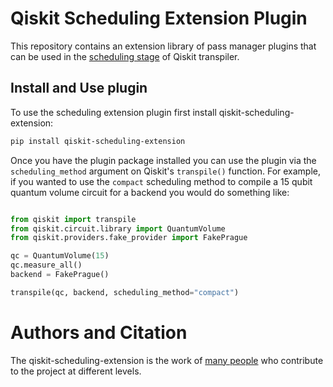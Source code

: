 # Qiskit Scheduling Extension Plugin

This repository contains an extension library of pass manager plugins that can be used in the
[scheduling stage](https://qiskit.org/documentation/apidoc/transpiler.html#scheduling-stage)
of Qiskit transpiler.

## Install and Use plugin

To use the scheduling extension plugin first install qiskit-scheduling-extension:

```bash
pip install qiskit-scheduling-extension
```

Once you have the plugin package installed you can use the plugin via the
`scheduling_method` argument on Qiskit's `transpile()` function. For example,
if you wanted to use the `compact` scheduling method to compile a 15 qubit quantum
volume circuit for a backend you would do something like:

```python

from qiskit import transpile
from qiskit.circuit.library import QuantumVolume
from qiskit.providers.fake_provider import FakePrague

qc = QuantumVolume(15)
qc.measure_all()
backend = FakePrague()

transpile(qc, backend, scheduling_method="compact")
```

# Authors and Citation

The qiskit-scheduling-extension is the work of [many people](https://github.com/qiskit-community/qiskit-scheduling-extension/graphs/contributors)
who contribute to the project at different levels.
